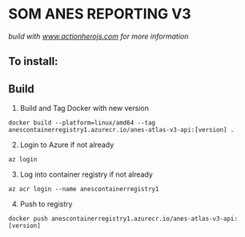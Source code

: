 # SOM ANES REPORTING V3

_build with www.actionherojs.com for more information_

## To install:

## Build

1. Build and Tag Docker with new version
```
docker build --platform=linux/amd64 --tag anescontainerregistry1.azurecr.io/anes-atlas-v3-api:[version] .
```
2. Login to Azure if not already
```
az login
```
3. Log into container registry if not already
```
az acr login --name anescontainerregistry1
```
4. Push to registry
```
docker push anescontainerregistry1.azurecr.io/anes-atlas-v3-api:[version]
```
